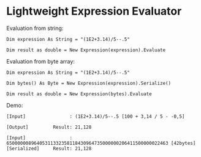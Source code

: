 # Lightweight Expression Evaluator


Evaluation from string:
```
Dim expression As String = "(1E2+3.14)/5--.5"

Dim result as double = New Expression(expression).Evaluate
```

Evaluation from byte array:
```
Dim expression As String = "(1E2+3.14)/5--.5"

Dim bytes() As Byte = New Expression(expression).Serialize()

Dim result as double = New Expression(bytes).Evaluate
```

Demo:
```
[Input]                : (1E2+3.14)/5--.5 [100 + 3,14 / 5 - -0,5]

[Output]         Result: 21,128

[Input]                : 65000000896405311332358118430964735000000206411500000022463 [42bytes]
[Serialized]     Result: 21,128
```
